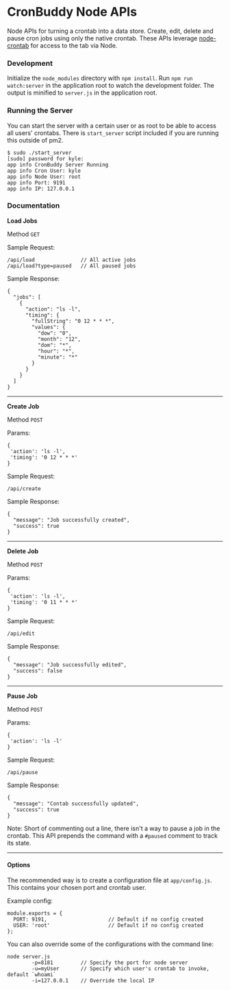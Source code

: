 # CronBuddy Node APIs
Node APIs for turning a crontab into a data store. Create, edit, delete and pause cron jobs using only the native crontab. These APIs leverage [node-crontab](https://github.com/dachev/node-crontab) for access to the tab via Node.

### Development
Initialize the `node_modules` directory with `npm install`.
Run `npm run watch:server` in the application root to watch the development folder. The output is minified to `server.js` in the application root.

### Running the Server
You can start the server with a certain user or as root to be able to access all users' crontabs. There is `start_server` script included if you are running this outside of pm2.

```
$ sudo ./start_server 
[sudo] password for kyle: 
app info CronBuddy Server Running
app info Cron User: kyle
app info Node User: root
app info Port: 9191
app info IP: 127.0.0.1
```

### Documentation

**Load Jobs**

Method `GET`

Sample Request:
```
/api/load               // All active jobs
/api/load?type=paused   // All paused jobs
```

Sample Response:
```
{
  "jobs": [
    {
      "action": "ls -l",
      "timing": {
        "fullString": "0 12 * * *",
        "values": {
          "dow": "0",
          "month": "12",
          "dom": "*",
          "hour": "*",
          "minute": "*"
        }
      }
    }
  ]
}
```

------
**Create Job**

Method `POST`

Params:
```
{
 'action': 'ls -l',
 'timing': '0 12 * * *'
}
```

Sample Request:
```
/api/create
```

Sample Response:
```
{
  "message": "Job successfully created",
  "success": true
}
```

------
**Delete Job**

Method `POST`

Params:
```
{
 'action': 'ls -l',
 'timing': '0 11 * * *'
}
```

Sample Request:
```
/api/edit
```

Sample Response:
```
{
  "message": "Job successfully edited",
  "success": false
}
```

------
**Pause Job**

Method `POST`

Params:
```
{
 'action': 'ls -l'
}
```

Sample Request:
```
/api/pause
```

Sample Response:
```
{
  "message": "Contab successfully updated",
  "success": true
}
```

Note: Short of commenting out a line, there isn't a way to pause a job in the crontab. This API prepends the command with a `#paused` comment to track its state.

------

#### Options
The recommended way is to create a configuration file at `app/config.js`. This contains your chosen port and crontab user.

Example config:
```
module.exports = {
  PORT: 9191,                    // Default if no config created
  USER: 'root'                   // Default if no config created
};
```

You can also override some of the configurations with the command line:
```
node server.js 
        -p=8181         // Specify the port for node server
        -u=myUser       // Specify which user's crontab to invoke, default `whoami`
        -i=127.0.0.1    // Override the local IP
```
